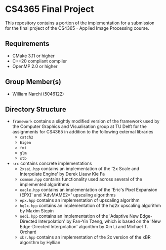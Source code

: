 # CS4365 Final Project
This repository contains a portion of the implementation for a submission for the final project of the CS4365 - Applied Image Processing course. 

## Requirements
- CMake 3.11 or higher
- C++20 compliant compiler
- OpenMP 2.0 or higher

## Group Member(s)
- William Narchi (5046122)

## Directory Structure
- `framework` contains a slightly modified version of the framework used by the Computer Graphics and Visualisation group at TU Delft for the assignments for CS4365 in addition to the following external libraries
    - `catch2`
    - `Eigen`
    - `fmt`
    - `glm`
    - `stb`
- `src` contains concrete implementations
    - `2xsai.hpp` contains an implementation of the '2x Scale and Interpolate Engine' by Derek Liauw Kie Fa
    - `common.hpp` contains functionality used across several of the implemented algorithms
    - `eagle.hpp` contains an implementation of the 'Eric's Pixel Expansion (EPX)' and 'AdvMAME2×' upscaling algorithms
    - `epx.hpp` contains an implementation of upscaling algorithm
    - `hq2x.hpp` contains an implementation of the hq2x upscaling algorithm by Maxim Stepin
    - `nedi.hpp` contains an implementation of the 'Adaptive New Edge-Directed Interpolation' by Fan-Yin Tzeng, which is based on the 'New Edge-Directed Interpolation' algorithm by Xin Li and Michael T. Orchard
    - `xbr.hpp` contains an implementation of the 2x version of the xBR algorithm by Hyllian
